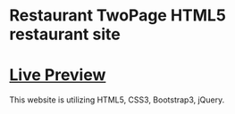Restaurant TwoPage HTML5 restaurant site
========
<a href="https://shishkabobkaty.com/">Live Preview</a>
========
This website is utilizing HTML5, CSS3, Bootstrap3, jQuery.
